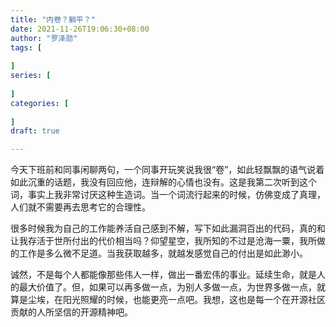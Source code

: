 ```yaml
---
title: "内卷？躺平？"
date: 2021-11-26T19:06:30+08:00
author: "罗泽勋"
tags: [
    
]
series: [
    
]
categories: [
    
]
draft: true

---
```



今天下班前和同事闲聊两句，一个同事开玩笑说我很“卷”，如此轻飘飘的语气说着如此沉重的话题，我没有回应他，连辩解的心情也没有。这是我第二次听到这个词，事实上我非常讨厌这种生造词。当一个词流行起来的时候，仿佛变成了真理，人们就不需要再去思考它的合理性。

很多时候我为自己的工作能养活自己感到不解，写下如此漏洞百出的代码，真的和让我存活于世所付出的代价相当吗？仰望星空，我所知的不过是沧海一粟，我所做的工作是多么微不足道。当我获取越多，就越发感觉自己的付出是如此渺小。

诚然，不是每个人都能像那些伟人一样，做出一番宏伟的事业。延续生命，就是人的最大价值了。但，如果可以再多做一点，为别人多做一点，为世界多做一点，就算是尘埃，在阳光照耀的时候，也能更亮一点吧。我想，这也是每一个在开源社区贡献的人所坚信的开源精神吧。